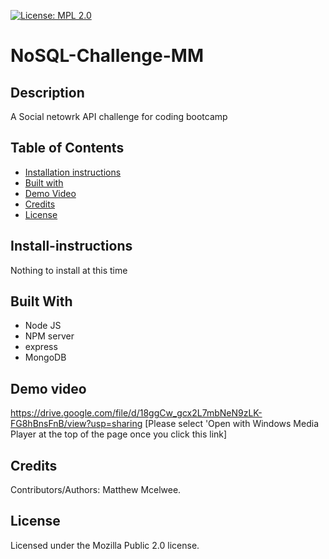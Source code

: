 
[![License: MPL 2.0](https://img.shields.io/badge/License-MPL_2.0-brightgreen.svg)](https://opensource.org/licenses/MPL-2.0)
# NoSQL-Challenge-MM

## Description
A Social netowrk API challenge for coding bootcamp


## Table of Contents
* [Installation instructions ](#Installation-instructions)
* [Built with ](#built-with)
* [Demo Video](#demo-video)
* [Credits](#Credits)
* [License](#License)



## Install-instructions
Nothing to install at this time

## Built With
* Node JS
* NPM server
* express
* MongoDB

## Demo video
https://drive.google.com/file/d/18ggCw_gcx2L7mbNeN9zLK-FG8hBnsFnB/view?usp=sharing
[Please select 'Open with Windows Media Player at the top of the page once you click this link]



## Credits
Contributors/Authors:  Matthew Mcelwee. 

## License
Licensed under the Mozilla Public 2.0 license.

